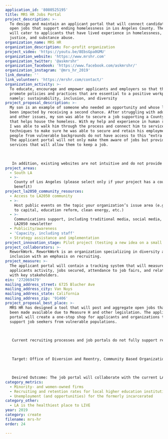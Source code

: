 ```yaml
---
application_id: '8080525195'
title: MRS HR Jobs Portal
project_description: >-
  To design and maintain an applicant portal that will connect candidates to
  open jobs that support ending homelessness in Los Angeles County. The portal
  will cater to applicants that have lived experience in homelessness, criminal
  justice, and substance abuse.
organization_name: MRS HR
organization_description: For-profit organization
project_video: 'https://youtu.be/8EbsGpa0GMU'
organization_website: 'https://www.mrshr.com'
organization_twitter: '@askmrshr'
organization_facebook: 'https://www.facebook.com/askmrshr/'
organization_instagram: '@mrs_hr_2019'
link_donate: ''
link_volunteer: 'https://mrshr.com/contact/'
organization_activity: >-
  To educate, encourage and empower applicants and employers so that they can
  promote policies and practices that are essential to a positive workplace,
  namely: sustainability, inclusion, and diversity
project_proposal_description: >-
  My son is an example of someone who needed an opportunity and whose life has
  been impacted by receiving a second chance. After struggling with addiction
  and other issues, my son was able to secure a job supporting a County program
  that helps house the homeless. With my help and experience in human resources,
  I was able to walk him through the process and connect him to services and
  techniques to make sure he was able to secure and retain his employment. Many
  people from vulnerable backgrounds do not have access to this "extra help."
  The applicant portal will not only make them aware of jobs but provide
  services that will allow them to keep a job. 
   
   
   
   In addition, existing websites are not intuitive and do not provide a link to case managers and other wrap-around services. The hiring hub would be designed to provide a resource to community-based organizations that support clients with lived experience, which includes mental illness access to open jobs that they are qualified and vetted to obtain immediately.
project_areas:
  - South LA
  - >-
    County of Los Angeles (please select only if your project has a countywide
    benefit)
project_la2050_community_resources:
  - Access to LA2050 community
  - >-
    Host public events on the topic your organization’s issue area (e.g. access
    to capital, education reform, clean energy, etc.) 
  - >-
    Communications support, including traditional media, social media, and
    LA2050 newsletter
  - Publicity/awareness
  - 'Capacity, including staff'
  - Strategy assistance and implementation
project_innovation_stage: Pilot project (testing a new idea on a small scale to prove feasibility)
project_collaborators: >-
  ReworkWork. ReworkWork is an organization specializing in diversity and
  inclusion with an emphasis on recruiting.
project_measure: >-
  The applicant portal will contain a tracking system that will measure the
  applicants activity, jobs secured, attendance to job fairs, and relationships
  with key stakeholders.
ein: '272069479'
mailing_address_street: 6725 Blucher Ave
mailing_address_city: Van Nuys
mailing_address_state: California
mailing_address_zip: '91406'
project_proposal_best_place: >-
  MRS HR has designed a tool that will post and aggregate open jobs that have
  been made available due to Measure H and other legislation. The applicant
  portal will create a one-stop shop for applicants and organizations that
  support job seekers from vulnerable populations. 
   
   
   
   Current recruiting processes and job portals do not fully support recruiting efforts and have led to open jobs, high turnover, low salary models, and depleted applicant pools. There is an opportunity to develop the first ever job portal that will support applicants with lived experience looking to reenter into the community via jobs that have been created through Measure H and other legislation. The ideal Hiring Hub users are applicants ready to stabilize that have been referred by case managers, probation officers, and other program leaders within social service organizations that have prepared and that can support this unique population, which includes applicants with mental illness and other challenges. The job portal will include a database, applicant-tracking system (ATS), and the ability to capture users as they build and manage their profiles on the site. Applicants and providers will need 
   
   
   
   Target: Office of Diversion and Reentry, Community Based Organizations, Applicants (specifically with lived experience and other barriers)
   
   
   
   Desired Outcome: The job portal will collaborate with the current LA County efforts to create the website JobsCombattingHomelessness.org. The new and improved Reentry Job Portal will create a user-friendly, intuitive site that will connect job applicants to current opportunities.
category_metrics:
  - Minority- and women-owned firms
  - Recruiting and retention rates for local higher education institutions
  - Unemployment (and opportunities) for the formerly incarcerated
category_other:
  - LA is the healthiest place to LIVE
year: 2019
category: create
filename: mrs-hr
order: 24

---
```

